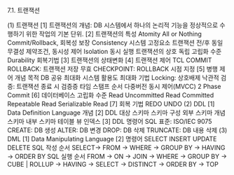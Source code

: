 7.1. 트랜잭션

(1) 트랜잭션
	[1] 트랜잭션의 개념: DB 시스템에서 하나의 논리적 기능을 정상적으로 수행하기 위한 작업의 기본 단위.
	[2] 트랜잭션의 특성
		Atomity
			All or Nothing
			Commit/Rollback, 회복성 보장
		Consistency
			시스템 고정요소 트랜잭션 전/후 동일
			무결성 제약조건, 동시성 제어
		Isolation
			동시 실행 트랜잭션의 상호 독립
			고립화 수준
		Durability
			회복기법
	[3] 트랜잭션의 상태변화
	[4] 트랜잭션 제어
		TCL
			COMMIT
			ROLLBACK: 트랜잭션 저장 무효
			CHECKPOINT: ROLLBACK 시점 지정
	[5] 병행 제어
		개념
		목적
			DB 공유 최대화
			시스템 활용도 최대화
		기법
			Locking: 상호배제
			낙관적 검증: 트랜잭션 종료 시 검증증
			타임 스탬프 순서
			다중버전 동시 제어(MVCC)
			2 Phase Commit
	[6] 데이터베이스 고립화 수준
		Read Uncommitted
		Read Committed
		Repeatable Read
		Serializable Read
	[7] 회복 기법
		REDO
		UNDO
(2) DDL
	[1] Data Definition Language 개념
	[2] DDL 대상
		스키마
			스키마 구성
				외부 스키마
				개념 스키마
				내부 스키마
		테이블
		뷰
		인덱스
	[3] DDL 명령어 SQL 표준: ISO/IEC 9075
		CREATE: DB 생성
		ALTER: DB 변경
		DROP: DB 삭제
		TRUNCATE: DB 내용 삭제
(3) DML
	[1] Data Manipulating Language
	[2] 명령어
		SELECT
		INSERT
		UPDATE
		DELETE
	SQL 작성 순서
		SELECT-> FROM -> WHERE -> GROUP BY -> HAVING -> ORDER BY
	SQL 실행 순서
		FROM -> ON -> JOIN -> WHERE -> GROUP BY -> CUBE | ROLLUP -> HAVING -> SELECT -> DISTINCT -> ORDER BY -> TOP